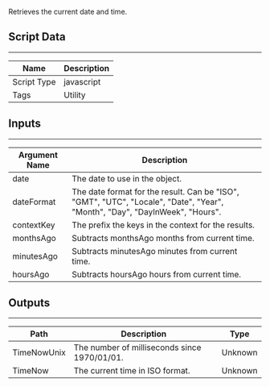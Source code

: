 Retrieves the current date and time.

## Script Data

---

| **Name** | **Description** |
| --- | --- |
| Script Type | javascript |
| Tags | Utility |

## Inputs

---

| **Argument Name** | **Description** |
| --- | --- |
| date | The date to use in the object. |
| dateFormat | The date format for the result. Can be "ISO", "GMT", "UTC", "Locale", "Date", "Year", "Month", "Day", "DayInWeek", "Hours". |
| contextKey | The prefix the keys in the context for the results. |
| monthsAgo | Subtracts monthsAgo months from current time. |
| minutesAgo | Subtracts minutesAgo minutes from current time. |
| hoursAgo | Subtracts hoursAgo hours from current time. |

## Outputs

---

| **Path** | **Description** | **Type** |
| --- | --- | --- |
| TimeNowUnix | The number of milliseconds since 1970/01/01. | Unknown |
| TimeNow | The current time in ISO format. | Unknown |
